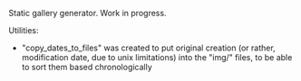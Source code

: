 
Static gallery generator. Work in progress.

Utilities:
* "copy_dates_to_files" was created to put original creation (or rather, modification date, due to unix limitations) into the "img/" files, to be able to sort them based chronologically
